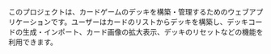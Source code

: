 このプロジェクトは、カードゲームのデッキを構築・管理するためのウェブアプリケーションです。ユーザーはカードのリストからデッキを構築し、デッキコードの生成・インポート、カード画像の拡大表示、デッキのリセットなどの機能を利用できます。
